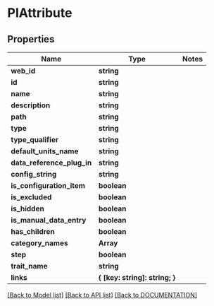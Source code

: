 # PIAttribute

## Properties
Name | Type | Notes
------------ | ------------- | -------------
**web_id** | **string**
**id** | **string**
**name** | **string**
**description** | **string**
**path** | **string**
**type** | **string**
**type_qualifier** | **string**
**default_units_name** | **string**
**data_reference_plug_in** | **string**
**config_string** | **string**
**is_configuration_item** | **boolean**
**is_excluded** | **boolean**
**is_hidden** | **boolean**
**is_manual_data_entry** | **boolean**
**has_children** | **boolean**
**category_names** | **Array<string>**
**step** | **boolean**
**trait_name** | **string**
**links** | **{ [key: string]: string; }**

[[Back to Model list]](../../DOCUMENTATION.md#documentation-for-models) [[Back to API list]](../../DOCUMENTATION.md#documentation-for-api-endpoints) [[Back to DOCUMENTATION]](../../DOCUMENTATION.md)
